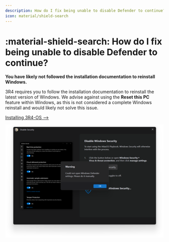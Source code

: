 ```yaml
---
description: How do I fix being unable to disable Defender to continue?
icon: material/shield-search
---
```


# :material-shield-search: How do I fix being unable to disable Defender to continue?

**You have likely not followed the installation documentation to reinstall Windows.**

3R4 requires you to follow the installation documentation to reinstall the latest version of Windows. We advise against using the **Reset this PC** feature within Windows, as this is not considered a complete Windows reinstall and would likely not solve this issue.

[Installing 3R4-OS -->](../../getting-started/installation.md)

![AME Wizard erroring saying it can't open Windows Defender settings](../../assets/images/ame-defender-inaccessible.png)
